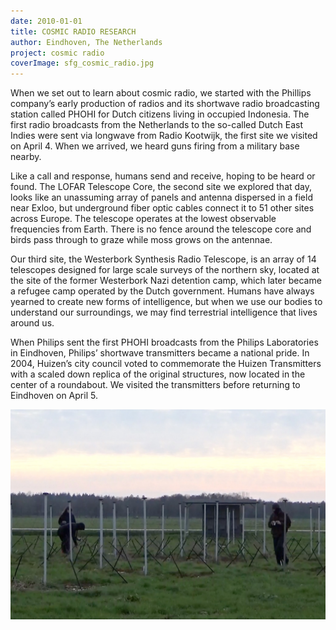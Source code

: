 ```yaml
---
date: 2010-01-01
title: COSMIC RADIO RESEARCH
author: Eindhoven, The Netherlands
project: cosmic radio
coverImage: sfg_cosmic_radio.jpg
---
```

When we set out to learn about cosmic radio, we started with the Phillips company’s early production of radios and its shortwave radio broadcasting station called PHOHI for Dutch citizens living in occupied Indonesia. The first radio broadcasts from the Netherlands to the so-called Dutch East Indies were sent via longwave from Radio Kootwijk, the first site we visited on April 4. When we arrived, we heard guns firing from a military base nearby.

Like a call and response, humans send and receive, hoping to be heard or found. The LOFAR Telescope Core, the second site we explored that day, looks like an unassuming array of panels and antenna dispersed in a field near Exloo, but underground fiber optic cables connect it to 51 other sites across Europe. The telescope operates at the lowest observable frequencies from Earth. There is no fence around the telescope core and birds pass through to graze while moss grows on the antennae.

Our third site, the Westerbork Synthesis Radio Telescope, is an array of 14 telescopes designed for large scale surveys of the northern sky, located at the site of the former Westerbork Nazi detention camp, which later became a refugee camp operated by the Dutch government. Humans have always yearned to create new forms of intelligence, but when we use our bodies to understand our surroundings, we may find terrestrial intelligence that lives around us.

When Philips sent the first PHOHI broadcasts from the Philips Laboratories in Eindhoven, Philips’ shortwave transmitters became a national pride. In 2004, Huizen’s city council voted to commemorate the Huizen Transmitters with a scaled down replica of the original structures, now located in the center of a roundabout. We visited the transmitters before returning to Eindhoven on April 5.

![](sfg_cosmic_radio.jpg)
